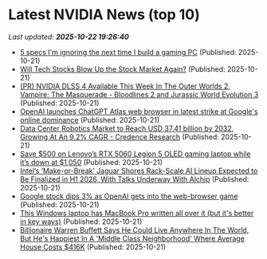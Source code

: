 # Latest NVIDIA News (top 10)
_Last updated: **2025-10-22 19:26:40**_

- [5 specs I'm ignoring the next time I build a gaming PC](https://www.xda-developers.com/specs-i-will-ignore-next-time-i-build-gaming-pc/) (Published: 2025-10-21)
- [Will Tech Stocks Blow Up the Stock Market Again?](https://oilprice.com/Finance/the-Economy/Will-Tech-Stocks-Blow-Up-the-Stock-Market-Again.html) (Published: 2025-10-21)
- [(PR) NVIDIA DLSS 4 Available This Week In The Outer Worlds 2, Vampire: The Masquerade - Bloodlines 2 and Jurassic World Evolution 3](https://www.techpowerup.com/342106/nvidia-dlss-4-available-this-week-in-the-outer-worlds-2-vampire-the-masquerade-bloodlines-2-and-jurassic-world-evolution-3) (Published: 2025-10-21)
- [OpenAI launches ChatGPT Atlas web browser in latest strike at Google's online dominance](https://finance.yahoo.com/news/openai-launches-chatgpt-atlas-web-browser-in-latest-strike-at-googles-online-dominance-183549431.html) (Published: 2025-10-21)
- [Data Center Robotics Market to Reach USD 37.41 billion by 2032, Growing At An 9.2% CAGR - Credence Research](https://www.prnewswire.co.uk/news-releases/data-center-robotics-market-to-reach-usd-37-41-billion-by-2032--growing-at-an-9-2-cagr--credence-research-302590513.html) (Published: 2025-10-21)
- [Save $500 on Lenovo’s RTX 5060 Legion 5 OLED gaming laptop while it’s down at $1,050](http://9to5toys.com/2025/10/21/save-500-on-lenovo-rtx-5060-legion-5-oled-gaming-laptop/) (Published: 2025-10-21)
- [Intel’s ‘Make-or-Break’ Jaguar Shores Rack-Scale AI Lineup Expected to Be Finalized in H1 2026, With Talks Underway With Alchip](https://wccftech.com/intels-jaguar-shores-rack-scale-ai-lineup-expected-to-be-finalized-in-h1-2026/) (Published: 2025-10-21)
- [Google stock dips 3% as OpenAI gets into the web-browser game](https://www.businessinsider.com/chatgpt-atlas-ai-web-browser-openai-google-stock-price-2025-10) (Published: 2025-10-21)
- [This Windows laptop has MacBook Pro written all over it (but it's better in key ways)](https://www.zdnet.com/article/this-windows-laptop-has-macbook-pro-written-all-over-it-but-its-better-in-key-ways/) (Published: 2025-10-21)
- [Billionaire Warren Buffett Says He Could Live Anywhere In The World, But He's Happiest In A 'Middle Class Neighborhood' Where Average House Costs $416K](https://finance.yahoo.com/news/billionaire-warren-buffett-says-could-180128422.html) (Published: 2025-10-21)
